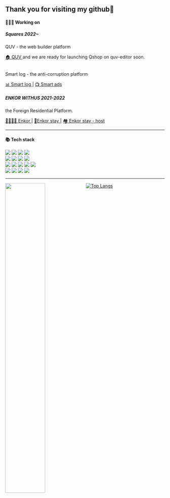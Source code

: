 
  ## Thank you for visiting my github💞

<h4>👩🏻‍💻 Working on</h4>
  <h5> Squares 2022~ </h5>
  <p> QUV - the web builder platform</p>
  <a href="https://quv.kr/">🏠 QUV <a/> 
  and we are ready for launching Qshop on quv-editor soon.
  <br/>
  <br/>
  <p>Smart log - the anti-corruption platform</p>
  <a href="https://www.smlog.co.kr/"> 📊 Smart log </a> |
  <a href="https://www.smlog.co.kr/2020/smartads.html"> 📺 Smart ads <a/> 
     
     
 <h5> ENKOR WITHUS 2021-2022 </h5>
     <p> the Foreign Residential Platform.</p>
      <a href="https://enkor.kr/"> 👨‍👩‍👧‍👦 Enkor </a> | 
      <a href="https://stay.enkor.kr/"> 🏡Enkor stay </a> | 
      <a href="https://host.enkor.kr/"> 🏘 Enkor stay - host </a>
       
<br/>      
<hr/>
<h4>📚 Tech stack</h4>

<!--framework/lang-->
<div align="left">
<img src="https://img.shields.io/badge/JavaScript-yellow?style=flat&logo=JavaScript&logoColor=F7DF1E"/>
<img src="https://img.shields.io/badge/TypeScript-blue?style=flat&logo=TypeScript&logoColor=3178C6"/>
<img src="https://img.shields.io/badge/React-white?style=flat&logo=React&logoColor=61DAFB"/>
<img src="https://img.shields.io/badge/Next.js-gray?style=flat&logo=Next.js&logoColor=000000"/>
</div>
<div align="left">
<!--스타일-->
<img src="https://img.shields.io/badge/tailwindcss-white?style=flat&logo=Tailwind CSS&logoColor=06B6D4"/>
<img src="https://img.shields.io/badge/StyledComponent-pink?style=flat&logo=styled-components&logoColor=DB7093"/>
<img src="https://img.shields.io/badge/Scss-white?style=flat&logo=Sass&logoColor=CC6699"/>
<!--testing-->
<img src="https://img.shields.io/badge/Storybook-pink?style=flat&logo=Storybook&logoColor=FF4785"/>
</div>
<div align="left">
<!--state/db-->
<img src="https://img.shields.io/badge/ReactQuery-white?style=flat&logo=React Query&logoColor=FF4154"/>
<img src="https://img.shields.io/badge/Redux-pink?style=flat&logo=Redux&logoColor=764ABC"/>
<img src="https://img.shields.io/badge/Firebase-orange?style=flat&logo=Firebase&logoColor=FFCA28"/>
<img src="https://img.shields.io/badge/Node.js-green?style=flat&logo=Node.js&logoColor=339933"/>
<img src="https://img.shields.io/badge/MySQL-blue?style=flat&logo=MySQL&logoColor=4479A1"/>
</div>
<div align="left">
<!--tools-->
<img src="https://img.shields.io/badge/Jira-white?style=flat&logo=Jira&logoColor=0052CC"/>
<img src="https://img.shields.io/badge/Notion-gray?style=flat&logo=Notion&logoColor=000000"/>
<img src="https://img.shields.io/badge/Slack-blueviolet?style=flat&logo=Slack&logoColor=4A154B"/>
<img src="https://img.shields.io/badge/Figma-white?style=flat&logo=Figma&logoColor=F24E1E"/>
</div>
<hr/>
<a href="#">
  <img align="left" src="https://github-readme-stats.vercel.app/api?username=22sook00&show_icons=true&theme=prussian&hide_border=true"  width=50%
  height=auto />
  
[![Top Langs](https://github-readme-stats.vercel.app/api/top-langs/?username=22sook00&layout=compact&theme=prussian&hide_border=true)](https://github.com/22sook00)  
   
    
